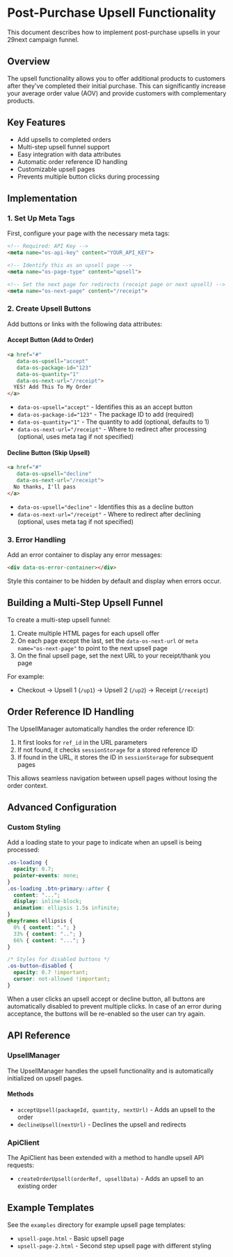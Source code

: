 # Post-Purchase Upsell Functionality

This document describes how to implement post-purchase upsells in your 29next campaign funnel.

## Overview

The upsell functionality allows you to offer additional products to customers after they've completed their initial purchase. This can significantly increase your average order value (AOV) and provide customers with complementary products.

## Key Features

- Add upsells to completed orders
- Multi-step upsell funnel support
- Easy integration with data attributes
- Automatic order reference ID handling
- Customizable upsell pages
- Prevents multiple button clicks during processing

## Implementation

### 1. Set Up Meta Tags

First, configure your page with the necessary meta tags:

```html
<!-- Required: API Key -->
<meta name="os-api-key" content="YOUR_API_KEY">

<!-- Identify this as an upsell page -->
<meta name="os-page-type" content="upsell">

<!-- Set the next page for redirects (receipt page or next upsell) -->
<meta name="os-next-page" content="/receipt">
```

### 2. Create Upsell Buttons

Add buttons or links with the following data attributes:

#### Accept Button (Add to Order)

```html
<a href="#" 
   data-os-upsell="accept" 
   data-os-package-id="123" 
   data-os-quantity="1" 
   data-os-next-url="/receipt">
  YES! Add This To My Order
</a>
```

- `data-os-upsell="accept"` - Identifies this as an accept button
- `data-os-package-id="123"` - The package ID to add (required)
- `data-os-quantity="1"` - The quantity to add (optional, defaults to 1)
- `data-os-next-url="/receipt"` - Where to redirect after processing (optional, uses meta tag if not specified)

#### Decline Button (Skip Upsell)

```html
<a href="#" 
   data-os-upsell="decline" 
   data-os-next-url="/receipt">
  No thanks, I'll pass
</a>
```

- `data-os-upsell="decline"` - Identifies this as a decline button
- `data-os-next-url="/receipt"` - Where to redirect after declining (optional, uses meta tag if not specified)

### 3. Error Handling

Add an error container to display any error messages:

```html
<div data-os-error-container></div>
```

Style this container to be hidden by default and display when errors occur.

## Building a Multi-Step Upsell Funnel

To create a multi-step upsell funnel:

1. Create multiple HTML pages for each upsell offer
2. On each page except the last, set the `data-os-next-url` or `meta name="os-next-page"` to point to the next upsell page
3. On the final upsell page, set the next URL to your receipt/thank you page

For example:

- Checkout → Upsell 1 (`/up1`) → Upsell 2 (`/up2`) → Receipt (`/receipt`)

## Order Reference ID Handling

The UpsellManager automatically handles the order reference ID:

1. It first looks for `ref_id` in the URL parameters
2. If not found, it checks `sessionStorage` for a stored reference ID
3. If found in the URL, it stores the ID in `sessionStorage` for subsequent pages

This allows seamless navigation between upsell pages without losing the order context.

## Advanced Configuration

### Custom Styling

Add a loading state to your page to indicate when an upsell is being processed:

```css
.os-loading {
  opacity: 0.7;
  pointer-events: none;
}
.os-loading .btn-primary::after {
  content: "...";
  display: inline-block;
  animation: ellipsis 1.5s infinite;
}
@keyframes ellipsis {
  0% { content: "."; }
  33% { content: ".."; }
  66% { content: "..."; }
}

/* Styles for disabled buttons */
.os-button-disabled {
  opacity: 0.7 !important;
  cursor: not-allowed !important;
}
```

When a user clicks an upsell accept or decline button, all buttons are automatically disabled to prevent multiple clicks. In case of an error during acceptance, the buttons will be re-enabled so the user can try again.

## API Reference

### UpsellManager

The UpsellManager handles the upsell functionality and is automatically initialized on upsell pages.

#### Methods

- `acceptUpsell(packageId, quantity, nextUrl)` - Adds an upsell to the order
- `declineUpsell(nextUrl)` - Declines the upsell and redirects

### ApiClient

The ApiClient has been extended with a method to handle upsell API requests:

- `createOrderUpsell(orderRef, upsellData)` - Adds an upsell to an existing order

## Example Templates

See the `examples` directory for example upsell page templates:

- `upsell-page.html` - Basic upsell page
- `upsell-page-2.html` - Second step upsell page with different styling 